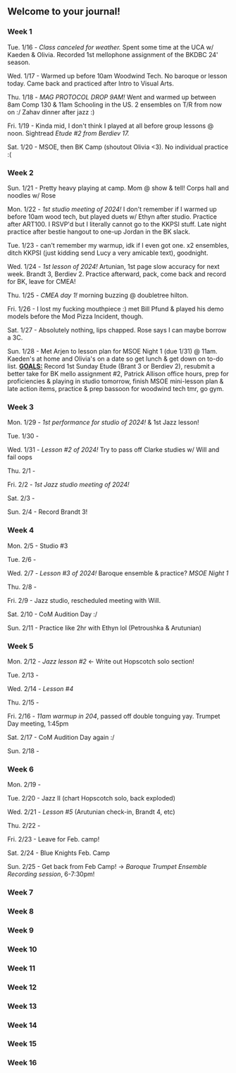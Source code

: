 ## Welcome to your journal!

### Week 1

Tue. 1/16 - *Class canceled for weather.* Spent some time at the UCA w/ Kaeden & Olivia. Recorded 1st mellophone assignment of the BKDBC 24' season.

Wed. 1/17 - Warmed up before 10am  Woodwind Tech. No baroque or lesson today. Came back and practiced after Intro to Visual Arts.

Thu. 1/18 - *MAG PROTOCOL DROP 9AM!* Went and warmed up between 8am Comp 130 & 11am Schooling in the US. 2 ensembles on T/R from now on :/ Zahav dinner after jazz :)

Fri. 1/19 - Kinda mid, I don't think I played at all before group lessons @ noon. Sightread *Etude #2 from Berdiev 17.*

Sat. 1/20 - MSOE, then BK Camp (shoutout Olivia <3). No individual practice :(

### Week 2

Sun. 1/21 - Pretty heavy playing at camp. Mom @ show & tell! Corps hall and noodles w/ Rose

Mon. 1/22 - *1st studio meeting of 2024!* I don't remember if I warmed up before 10am wood tech, but played duets w/ Ethyn after studio. Practice after ART100. I RSVP'd but I literally cannot go to the KKPSI stuff. Late night practice after bestie hangout to one-up Jordan in the BK slack.

Tue. 1/23 - can't remember my warmup, idk if I even got one. x2 ensembles, ditch KKPSI (just kidding send Lucy a very amicable text), goodnight.

Wed. 1/24 - *1st lesson of 2024!* Artunian, 1st page slow accuracy for next week. Brandt 3, Berdiev 2. Practice afterward, pack, come back and record for BK, leave for CMEA!

Thu. 1/25 - *CMEA day 1!* morning buzzing @ doubletree hilton.

Fri. 1/26 - I lost my fucking mouthpiece :) met Bill Pfund & played his demo models before the Mod Pizza Incident, though.

Sat. 1/27 - Absolutely nothing, lips chapped. Rose says I can maybe borrow a 3C.

Sun. 1/28 - Met Arjen to lesson plan for MSOE Night 1 (due 1/31) @ 11am. Kaeden's at home and Olivia's on a date so get lunch & get down on to-do list. **<u>GOALS:</u>** Record 1st Sunday Etude (Brant 3 or Berdiev 2), resubmit a better take for BK mello assignment #2, Patrick Allison office hours, prep for proficiencies & playing in studio tomorrow, finish MSOE mini-lesson plan & late action items, practice & prep bassoon for woodwind tech tmr, go gym.

### Week 3

Mon. 1/29 - *1st performance for studio of 2024!* & 1st Jazz lesson!

Tue. 1/30 -&#x20;

Wed. 1/31 - *Lesson #2 of 2024!* Try to pass off Clarke studies w/ Will and fail oops

Thu. 2/1 -&#x20;

Fri. 2/2 - *1st Jazz studio meeting of 2024!*&#x20;

Sat. 2/3 -&#x20;

Sun. 2/4 - Record Brandt 3!

### Week 4

Mon. 2/5 - Studio #3

Tue. 2/6 -&#x20;

Wed. 2/7 - *Lesson #3 of 2024!* Baroque ensemble & practice? *MSOE Night 1*

Thu. 2/8 -&#x20;

Fri. 2/9 - Jazz studio, rescheduled meeting with Will.

Sat. 2/10 - CoM Audition Day :/

Sun. 2/11 - Practice like 2hr with Ethyn lol (Petroushka & Arutunian)

### Week 5

Mon. 2/12 - *Jazz lesson #2* <- Write out Hopscotch solo section!

Tue. 2/13 -&#x20;

Wed. 2/14 - *Lesson #4*

Thu. 2/15 -&#x20;

Fri. 2/16 - *11am warmup in 204*, passed off double tonguing yay. Trumpet Day meeting, 1:45pm

Sat. 2/17 - CoM Audition Day again :/

Sun. 2/18 -&#x20;

### Week 6

Mon. 2/19 -&#x20;

Tue. 2/20 - Jazz II (chart Hopscotch solo, back exploded)

Wed. 2/21 - *Lesson #5* (Arutunian check-in, Brandt 4, etc)

Thu. 2/22 -&#x20;

Fri. 2/23 - Leave for Feb. camp!

Sat. 2/24 - Blue Knights Feb. Camp

Sun. 2/25 - Get back from Feb Camp! -> *Baroque Trumpet Ensemble Recording session*, 6-7:30pm!

### Week 7

### Week 8

### Week 9

### Week 10

### Week 11

### Week 12

### Week 13

### Week 14

### Week 15

### Week 16